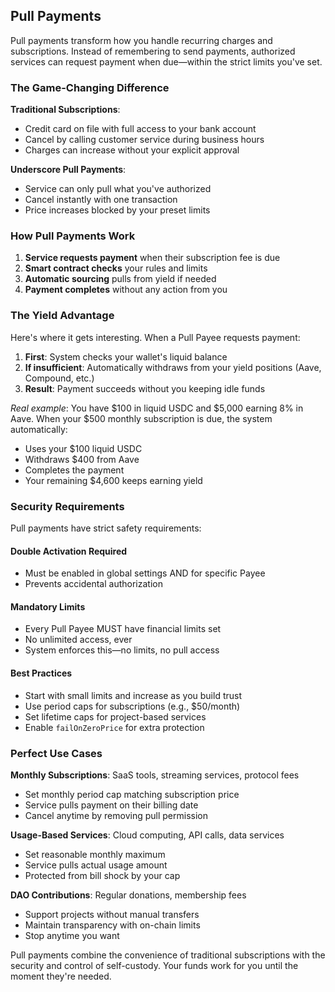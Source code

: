 ## Pull Payments

Pull payments transform how you handle recurring charges and subscriptions. Instead of remembering to send payments, authorized services can request payment when due—within the strict limits you've set.

### The Game-Changing Difference

**Traditional Subscriptions**: 
- Credit card on file with full access to your bank account
- Cancel by calling customer service during business hours
- Charges can increase without your explicit approval

**Underscore Pull Payments**: 
- Service can only pull what you've authorized
- Cancel instantly with one transaction
- Price increases blocked by your preset limits

### How Pull Payments Work

1. **Service requests payment** when their subscription fee is due
2. **Smart contract checks** your rules and limits
3. **Automatic sourcing** pulls from yield if needed
4. **Payment completes** without any action from you

### The Yield Advantage

Here's where it gets interesting. When a Pull Payee requests payment:

1. **First**: System checks your wallet's liquid balance
2. **If insufficient**: Automatically withdraws from your yield positions (Aave, Compound, etc.)
3. **Result**: Payment succeeds without you keeping idle funds

*Real example*: You have $100 in liquid USDC and $5,000 earning 8% in Aave. When your $500 monthly subscription is due, the system automatically:
- Uses your $100 liquid USDC
- Withdraws $400 from Aave
- Completes the payment
- Your remaining $4,600 keeps earning yield

### Security Requirements

Pull payments have strict safety requirements:

#### Double Activation Required
- Must be enabled in global settings AND for specific Payee
- Prevents accidental authorization

#### Mandatory Limits
- Every Pull Payee MUST have financial limits set
- No unlimited access, ever
- System enforces this—no limits, no pull access

#### Best Practices
* Start with small limits and increase as you build trust
* Use period caps for subscriptions (e.g., $50/month)
* Set lifetime caps for project-based services
* Enable `failOnZeroPrice` for extra protection

### Perfect Use Cases

**Monthly Subscriptions**: SaaS tools, streaming services, protocol fees
- Set monthly period cap matching subscription price
- Service pulls payment on their billing date
- Cancel anytime by removing pull permission

**Usage-Based Services**: Cloud computing, API calls, data services  
- Set reasonable monthly maximum
- Service pulls actual usage amount
- Protected from bill shock by your cap

**DAO Contributions**: Regular donations, membership fees
- Support projects without manual transfers
- Maintain transparency with on-chain limits
- Stop anytime you want

Pull payments combine the convenience of traditional subscriptions with the security and control of self-custody. Your funds work for you until the moment they're needed.